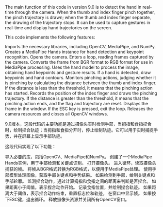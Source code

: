 The main function of this code in version 9.0 is to detect the hand in real-time through the camera. When the thumb and index finger pinch together, the pinch trajectory is drawn; when the thumb and index finger separate, the drawing of the trajectory stops. It can be used to capture gestures in real-time and display hand trajectories on the screen.

This code implements the following features:

Imports the necessary libraries, including OpenCV, MediaPipe, and NumPy. Creates a MediaPipe Hands instance for hand detection and keypoint recognition. Opens the camera. Enters a loop, reading frames captured by the camera. Converts the frame from BGR format to RGB format for use in MediaPipe processing. Uses the hand model to process the image, obtaining hand keypoints and gesture results. If a hand is detected, draw keypoints and hand contours. Monitors pinching actions, judging whether it is pinching by calculating the distance between the thumb and index finger. If the distance is less than the threshold, it means that the pinching action has started. Records the position of the index finger and draws the pinching trajectory. If the distance is greater than the threshold, it means that the pinching action ends, and the flag and trajectory are reset. Displays the frame in the window. If the ESC key is pressed, exit the loop. Releases the camera resources and closes all OpenCV windows.

9.0版本，这段代码的主要功能是通过摄像头实时检测手部，当拇指和食指捏合时，绘制捏合轨迹；当拇指和食指分开时，停止绘制轨迹。它可以用于实时捕捉手势，并在屏幕上显示手部轨迹。

 这段代码实现了以下功能：

 导入必要的库，包括OpenCV、MediaPipe和NumPy。
 创建了一个MediaPipe Hands实例，用于手部检测和关键点识别。
 打开摄像头。
 进入循环，读取摄像头捕获的帧。
 将帧从BGR格式转换为RGB格式，以便用于MediaPipe处理。
 使用手部模型处理图像，获取手部关键点和手势结果。
 如果检测到手部，绘制关键点和手部轮廓。
 监测捏合动作，通过计算拇指和食指之间的距离来判断是否捏合。
 如果距离小于阈值，表示捏合动作开始。
 记录食指位置，并绘制捏合轨迹。
 如果距离大于阈值，表示捏合动作结束，重置标志位和轨迹。
 在窗口中显示帧。
 如果按下ESC键，退出循环。
 释放摄像头资源并关闭所有OpenCV窗口。
